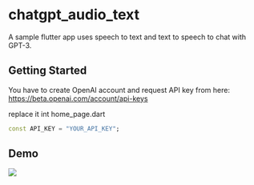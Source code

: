 # chatgpt_audio_text

A sample flutter app uses speech to text and text to speech to chat with GPT-3.

## Getting Started

You have to create OpenAI account and request API key from here: https://beta.openai.com/account/api-keys

replace it int home_page.dart

```dart
const API_KEY = "YOUR_API_KEY";
```

## Demo

![](https://github.com/ponnamkarthik/flutter-chatgpt-demo/demo.gif)